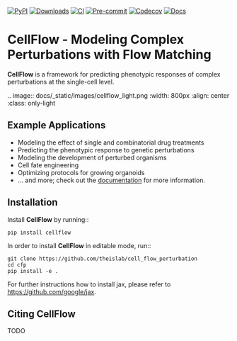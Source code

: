 [![PyPI](https://img.shields.io/pypi/v/cellflow.svg)](https://pypi.org/project/cellflow/)
[![Downloads](https://static.pepy.tech/badge/cell_flow_perturbation)](https://pepy.tech/project/cell_flow_perturbation)
[![CI](https://img.shields.io/github/actions/workflow/status/theislab/cell_flow_perturbation/test.yml?branch=main)](https://github.com/theislab/cell_flow_perturbation/actions)
[![Pre-commit](https://results.pre-commit.ci/badge/github/theislab/cell_flow_perturbation/main.svg)](https://results.pre-commit.ci/latest/github/theislab/cell_flow_perturbation/main)
[![Codecov](https://codecov.io/gh/theislab/cell_flow_perturbation/branch/master/graph/badge.svg?token=Rgtm5Tsblo)](https://codecov.io/gh/theislab/cell_flow_perturbation)
[![Docs](https://img.shields.io/readthedocs/cellflow)](https://cellflow.readthedocs.io/en/latest/)

CellFlow - Modeling Complex Perturbations with Flow Matching
============================================================



**CellFlow** is a framework for predicting phenotypic responses of complex perturbations at the single-cell level.

.. image:: docs/_static/images/cellflow_light.png
    :width: 800px
    :align: center
    :class: only-light


## Example Applications

- Modeling the effect of single and combinatorial drug treatments
- Predicting the phenotypic response to genetic perturbations
- Modeling the development of perturbed organisms
- Cell fate engineering
- Optimizing protocols for growing organoids
- ... and more; check out the [documentation](https://cellflow.readthedocs.io) for more information.


Installation
------------
Install **CellFlow** by running::

    pip install cellflow


In order to install **CellFlow** in editable mode, run::

    git clone https://github.com/theislab/cell_flow_perturbation
    cd cfp
    pip install -e .

For further instructions how to install jax, please refer to https://github.com/google/jax.

Citing CellFlow
---------------
TODO
